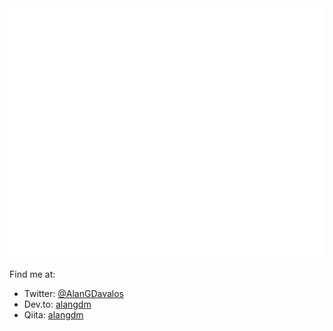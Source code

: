<img src="https://raw.githubusercontent.com/alangdm/alangdm/master/header.svg" width="800" height="400" alt="I'm Alan Dávalos, a Mexican Web Developer who speaks Spanish, English, and Japanese. I like creating reusable Web Components and sharing my knowledge to others via articles, podcasts, meetups, etc.">

Find me at:
- Twitter: [@AlanGDavalos](https://twitter.com/AlanGDavalos)
- Dev.to: [alangdm](https://dev.to/alangdm)
- Qiita: [alangdm](https://qiita.com/alangdm)
